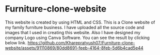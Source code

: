 # Furniture-clone-website
This website is created by using HTML and CSS. This is a Clone website of my family furniture business.
I have uploaded all the source code and images that I used in creating this website. Also I have designed my company Logo using Canva Software.
You can see the result by clicking below link.
https://github.com/Kharepratyush07/Furniture-clone-website/assets/91110869/80dd8691-feeb-4164-8feb-5d6b4cad5e44
